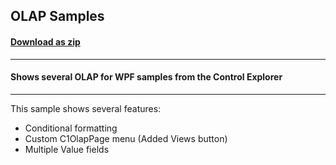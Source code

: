 ## OLAP Samples
#### [Download as zip](https://grapecity.github.io/DownGit/#/home?url=https://github.com/GrapeCity/ComponentOne-WPF-Samples/tree/master/NET_4.6.2/C1.WPF.Olap/CS/OlapSamples/OlapSamples)
____
#### Shows several OLAP for WPF samples from the Control Explorer
____
This sample shows several features:


* Conditional formatting
* Custom C1OlapPage menu (Added Views button)
* Multiple Value fields
